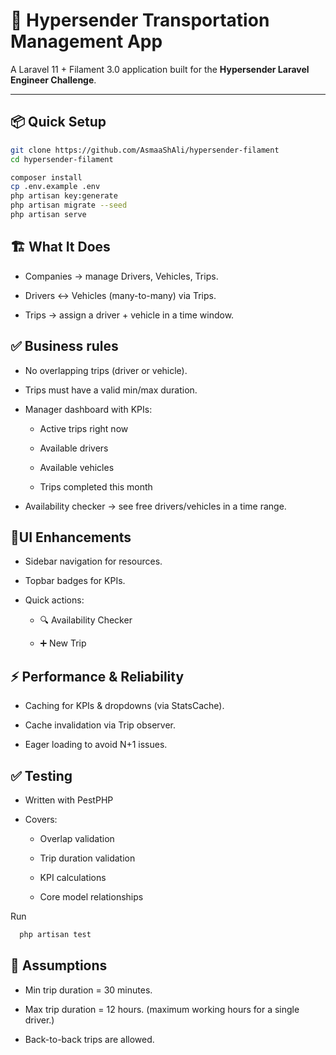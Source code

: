 # 🚀 Hypersender Transportation Management App

A Laravel 11 + Filament 3.0 application built for the **Hypersender Laravel Engineer Challenge**.

---

## 📦 Quick Setup

```bash
git clone https://github.com/AsmaaShAli/hypersender-filament
cd hypersender-filament

composer install
cp .env.example .env
php artisan key:generate
php artisan migrate --seed
php artisan serve
```

## 🏗️ What It Does
- Companies → manage Drivers, Vehicles, Trips.

- Drivers ↔ Vehicles (many-to-many) via Trips.

- Trips → assign a driver + vehicle in a time window.


## ✅ Business rules

- No overlapping trips (driver or vehicle).

- Trips must have a valid min/max duration.

- Manager dashboard with KPIs:

    - Active trips right now

    - Available drivers

    - Available vehicles

    - Trips completed this month

- Availability checker → see free drivers/vehicles in a time range.

## 🎨UI Enhancements

- Sidebar navigation for resources.

- Topbar badges for KPIs.

- Quick actions:

    - 🔍 Availability Checker
    
    - ➕ New Trip 
  
## ⚡ Performance & Reliability

- Caching for KPIs & dropdowns (via StatsCache).

- Cache invalidation via Trip observer.

- Eager loading to avoid N+1 issues.

## ✅ Testing

- Written with PestPHP

- Covers:

  - Overlap validation

  - Trip duration validation

  - KPI calculations

  - Core model relationships

Run
```bash 
  php artisan test
```

## 🔑 Assumptions

- Min trip duration = 30 minutes.

- Max trip duration = 12 hours. (maximum working hours for a single driver.)

- Back-to-back trips are allowed.
